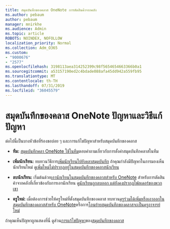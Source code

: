 ```yaml
---
title: สมุดบันทึกของคลาส OneNote การตัดสินค้าจากคลัง
ms.author: pebaum
author: pebaum
manager: mnirkhe
ms.audience: Admin
ms.topic: article
ROBOTS: NOINDEX, NOFOLLOW
localization_priority: Normal
ms.collection: Adm_O365
ms.custom:
- "9000676"
- "2577"
ms.openlocfilehash: 3198113aea314252399c98f5654654663366b0a1
ms.sourcegitcommit: a53157190ed2c4bdade088afa45dd942a559fb95
ms.translationtype: MT
ms.contentlocale: th-TH
ms.lasthandoff: 07/31/2019
ms.locfileid: "36045579"
---
```

# <a name="onenote-class-notebook-issues-and-resolutions"></a>สมุดบันทึกของคลาส OneNote ปัญหาและวิธีแก้ปัญหา

ต่อไปนี้เป็นบางหัวข้อที่ร้องขอบ่อย ๆ และการแก้ไขปัญหาสำหรับสมุดบันทึกของคลาส

- **ทีม:** [สมุดบันทึกคลา OneNote ใช้ในทีม](https://support.office.com/article/bd77f11f-27cd-4d41-bfbd-2b11799f1440)ตอบคำถามเกี่ยวกับการตั้งค่าสมุดบันทึกคลาสในทีม

- **เพิ่มนักเรียน:** ทบทวนวิธีการ[เพิ่มนักเรียนไปยังคลาสมุดบันทึก](https://support.office.com/article/149882af-506a-4689-9fee-39309b97aae8) ถ้าคุณกำลังมีปัญหาในการมองเห็นนักเรียนใหม่ ดู[เพิ่มใหม่ไม่ปรากฏอยู่ในสมุดบันทึกของคลาสนักเรียน](https://support.office.com/article/4da02c45-b435-4af1-921b-51b8ee40e1c9)

- **ลบนักเรียน:** เริ่มต้นด้วย[เอานักเรียนในสมุดบันทึกของคลาสสำหรับ OneNote](https://support.office.com/article/86dcf019-408f-4de8-8055-eb61f1578c3c) สำหรับการตัดสินค้าจากคลังที่เกี่ยวข้องกับการเอานักเรียน ดู[นักเรียนถูกลบออก แต่ยังคงปรากฏโฟลเดอร์ของพวกเขา](https://support.office.com/article/0ed81eaa-c14a-436f-bb6f-ce95f130cc71)

- **ครูใหม่:** เมื่อต้องการช่วยให้ครูใหม่ที่ตั้งสมุดบันทึกของคลาส ทบทวน[ครูร่วมได้เพิ่มหรือเอาออกในสมุดบันทึกของคลาสสำหรับ OneNote](https://support.office.com/en-us/article/fdcb870b-49a7-4a14-9ea6-d817f88026f8)หรือการ[โอนย้ายสมุดบันทึกของคลาสจะเป็นครูอาจารย์ใหม่](https://support.office.com/article/84ef5d4a-0eec-4d5b-bc22-1317bc3b9027)

ถ้าคุณเห็นปัญหาถูกแสดงที่นี่ ดูส่วน[การแก้ไขปัญหา](https://support.office.com/article/class-notebook-ee70aff9-52e8-449f-be6a-7cbc1d65eaea#ID0EAABAAA=Manage&ID0EABAAA=Troubleshoot)ของ[สมุดบันทึกของคลาส](https://support.office.com/article/class-notebook-ee70aff9-52e8-449f-be6a-7cbc1d65eaea) 


